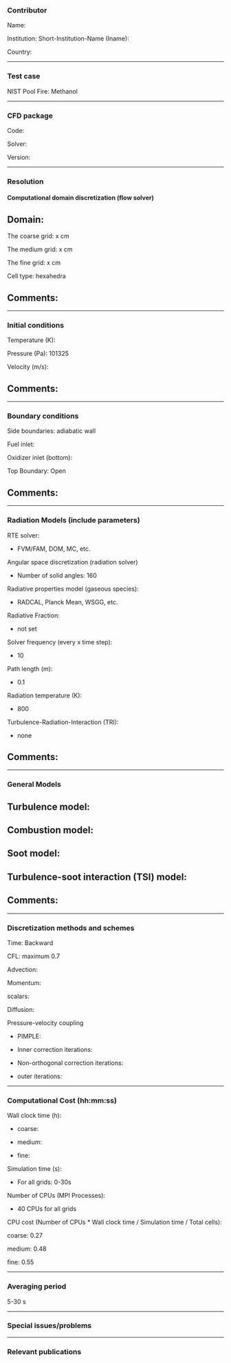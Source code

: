 
### Contributor
Name: 

Institution: 
Short-Institution-Name (Iname): 

Country: 

------------------

### Test case

NIST Pool Fire: Methanol

------------------

### CFD package
Code: 

Solver: 

Version: 

------------------

### Resolution

#### Computational domain discretization (flow solver)

Domain: 
- 


The coarse grid: x cm

The medium grid: x cm

The fine grid: x cm

Cell type: hexahedra

Comments:
- 


------------------

### Initial conditions

Temperature (K): 

Pressure (Pa): 101325 

Velocity (m/s): 

Comments:
- 

------------------

### Boundary conditions

Side boundaries: adiabatic wall 

Fuel inlet: 

Oxidizer inlet (bottom): 

Top Boundary: Open 

Comments:
- 

------------------

### Radiation Models (include parameters)

RTE solver: 
- FVM/FAM, DOM, MC, etc.


Angular space discretization (radiation solver)
- Number of solid angles: 160

Radiative properties model (gaseous species): 
- RADCAL, Planck Mean, WSGG, etc.

Radiative Fraction:
- not set

Solver frequency (every x time step):
- 10

Path length (m):
- 0.1

Radiation temperature (K):
- 800

Turbulence-Radiation-Interaction (TRI): 
- none

Comments:
- 


------------------

### General Models 
Turbulence model: 
- 

Combustion model: 
- 

Soot model: 
- 

Turbulence-soot interaction (TSI) model: 
- 

Comments:
- 

------------------

### Discretization methods and schemes
Time: Backward

CFL: maximum 0.7

Advection: 

Momentum: 

scalars: 

Diffusion:  

Pressure-velocity coupling

- PIMPLE:

- Inner correction iterations: 

- Non-orthogonal correction iterations: 

- outer iterations: 

------------------

### Computational Cost (hh:mm:ss)

Wall clock time (h):

- coarse:

- medium: 

- fine: 


Simulation time (s):

- For all grids: 0-30s

Number of CPUs (MPI Processes):

- 40 CPUs for all grids

CPU cost (Number of CPUs * Wall clock time / Simulation time / Total cells):

coarse: 0.27

medium: 0.48

fine: 0.55

------------------

### Averaging period

5-30 s

------------------

### Special issues/problems

------------------

### Relevant publications

